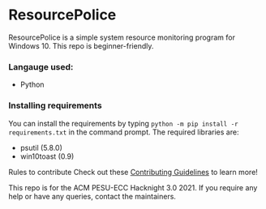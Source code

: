 # ResourcePolice

ResourcePolice is a simple system resource monitoring program for Windows 10. This repo is beginner-friendly.

### Langauge used:

- Python

### Installing requirements

You can install the requirements by typing `python -m pip install -r requirements.txt` in the command prompt. The required libraries are:

- psutil (5.8.0)
- win10toast (0.9)

Rules to contribute
Check out these [Contributing Guidelines](https://github.com/acmpesuecc/ResourcePolice/blob/main/CONTRIBUTION.md) to learn more!

This repo is for the ACM PESU-ECC Hacknight 3.0 2021. If you require any help or have any queries, contact the maintainers.
